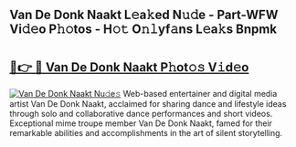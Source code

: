 ## Van De Donk Naakt L𝚎a𝚔ed N𝚞𝚍e - Part-WFW Vi𝚍𝚎o P𝚑𝚘tos - H𝚘𝚝 O𝚗𝚕yf𝚊ns L𝚎a𝚔s Bnpmk

# <h2><a href="http://kf4km5d.oniu.top/?m=Van+De+Donk+Naakt">🔗👉 🔴 Van De Donk Naakt P𝚑ot𝚘𝚜 V𝚒d𝚎o</a></h2>

[![Van De Donk Naakt Nu𝚍e𝚜](https://i.imgur.com/0qMVB7G.gif)](http://kf4km5d.oniu.top/?m=Van+De+Donk+Naakt)
Web-based entertainer and digital media artist Van De Donk Naakt, acclaimed for sharing dance and lifestyle ideas through solo and collaborative dance performances and short videos. Exceptional mime troupe member Van De Donk Naakt, famed for their remarkable abilities and accomplishments in the art of silent storytelling.  
